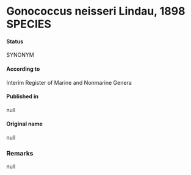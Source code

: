 Gonococcus neisseri Lindau, 1898 SPECIES
=======

#### Status
SYNONYM

#### According to
Interim Register of Marine and Nonmarine Genera

#### Published in
null

#### Original name
null

### Remarks
null
